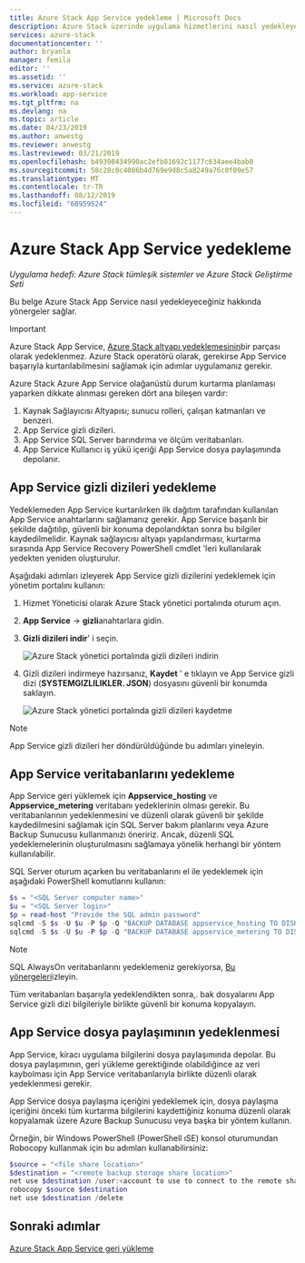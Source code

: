 ```yaml
---
title: Azure Stack App Service yedekleme | Microsoft Docs
description: Azure Stack üzerinde uygulama hizmetlerini nasıl yedekleyeceğinizi öğrenin.
services: azure-stack
documentationcenter: ''
author: bryanla
manager: femila
editor: ''
ms.assetid: ''
ms.service: azure-stack
ms.workload: app-service
ms.tgt_pltfrm: na
ms.devlang: na
ms.topic: article
ms.date: 04/23/2019
ms.author: anwestg
ms.reviewer: anwestg
ms.lastreviewed: 03/21/2019
ms.openlocfilehash: b49390434990ac2efb81692c1177c634aee4bab0
ms.sourcegitcommit: 58c28c0c4086b4d769e9d8c5a8249a76c0f09e57
ms.translationtype: MT
ms.contentlocale: tr-TR
ms.lasthandoff: 08/12/2019
ms.locfileid: "68959524"
---
```

# <a name="back-up-app-service-on-azure-stack"></a>Azure Stack App Service yedekleme

*Uygulama hedefi: Azure Stack tümleşik sistemler ve Azure Stack Geliştirme Seti*  

Bu belge Azure Stack App Service nasıl yedekleyeceğiniz hakkında yönergeler sağlar.

> [!IMPORTANT]
> Azure Stack App Service, [Azure Stack altyapı yedeklemesinin](azure-stack-backup-infrastructure-backup.md)bir parçası olarak yedeklenmez. Azure Stack operatörü olarak, gerekirse App Service başarıyla kurtarılabilmesini sağlamak için adımlar uygulamanız gerekir.

Azure Stack Azure App Service olağanüstü durum kurtarma planlaması yaparken dikkate alınması gereken dört ana bileşen vardır:
1. Kaynak Sağlayıcısı Altyapısı; sunucu rolleri, çalışan katmanları ve benzeri. 
2. App Service gizli dizileri.
3. App Service SQL Server barındırma ve ölçüm veritabanları.
4. App Service Kullanıcı iş yükü içeriği App Service dosya paylaşımında depolanır.

## <a name="back-up-app-service-secrets"></a>App Service gizli dizileri yedekleme
Yedeklemeden App Service kurtarılırken ilk dağıtım tarafından kullanılan App Service anahtarlarını sağlamanız gerekir. App Service başarılı bir şekilde dağıtılıp, güvenli bir konuma depolandıktan sonra bu bilgiler kaydedilmelidir. Kaynak sağlayıcısı altyapı yapılandırması, kurtarma sırasında App Service Recovery PowerShell cmdlet 'leri kullanılarak yedekten yeniden oluşturulur.

Aşağıdaki adımları izleyerek App Service gizli dizilerini yedeklemek için yönetim portalını kullanın: 

1. Hizmet Yöneticisi olarak Azure Stack yönetici portalında oturum açın.

2. **App Service** -> **gizli**anahtarlara gidin. 

3. **Gizli dizileri indir**' i seçin.

   ![Azure Stack yönetici portalında gizli dizileri indirin](./media/app-service-back-up/download-secrets.png)

4. Gizli dizileri indirmeye hazırsanız, **Kaydet** ' e tıklayın ve App Service gizli dizi (**SYSTEMGIZLILIKLER. JSON**) dosyasını güvenli bir konumda saklayın. 

   ![Azure Stack yönetici portalında gizli dizileri kaydetme](./media/app-service-back-up/save-secrets.png)

> [!NOTE]
> App Service gizli dizileri her döndürüldüğünde bu adımları yineleyin.

## <a name="back-up-the-app-service-databases"></a>App Service veritabanlarını yedekleme
App Service geri yüklemek için **Appservice_hosting** ve **Appservice_metering** veritabanı yedeklerinin olması gerekir. Bu veritabanlarının yedeklenmesini ve düzenli olarak güvenli bir şekilde kaydedilmesini sağlamak için SQL Server bakım planlarını veya Azure Backup Sunucusu kullanmanızı öneririz. Ancak, düzenli SQL yedeklemelerinin oluşturulmasını sağlamaya yönelik herhangi bir yöntem kullanılabilir.

SQL Server oturum açarken bu veritabanlarını el ile yedeklemek için aşağıdaki PowerShell komutlarını kullanın:

  ```powershell
  $s = "<SQL Server computer name>"
  $u = "<SQL Server login>" 
  $p = read-host "Provide the SQL admin password"
  sqlcmd -S $s -U $u -P $p -Q "BACKUP DATABASE appservice_hosting TO DISK = '<path>\hosting.bak'"
  sqlcmd -S $s -U $u -P $p -Q "BACKUP DATABASE appservice_metering TO DISK = '<path>\metering.bak'"
  ```

> [!NOTE]
> SQL AlwaysOn veritabanlarını yedeklemeniz gerekiyorsa, [Bu yönergeleri](https://docs.microsoft.com/sql/database-engine/availability-groups/windows/configure-backup-on-availability-replicas-sql-server?view=sql-server-2017)izleyin. 

Tüm veritabanları başarıyla yedeklendikten sonra,. bak dosyalarını App Service gizli dizi bilgileriyle birlikte güvenli bir konuma kopyalayın.

## <a name="back-up-the-app-service-file-share"></a>App Service dosya paylaşımının yedeklenmesi
App Service, kiracı uygulama bilgilerini dosya paylaşımında depolar. Bu dosya paylaşımının, geri yükleme gerektiğinde olabildiğince az veri kaybolması için App Service veritabanlarıyla birlikte düzenli olarak yedeklenmesi gerekir.

App Service dosya paylaşma içeriğini yedeklemek için, dosya paylaşma içeriğini önceki tüm kurtarma bilgilerini kaydettiğiniz konuma düzenli olarak kopyalamak üzere Azure Backup Sunucusu veya başka bir yöntem kullanın.

Örneğin, bir Windows PowerShell (PowerShell ıSE) konsol oturumundan Robocopy kullanmak için bu adımları kullanabilirsiniz:

```powershell
$source = "<file share location>"
$destination = "<remote backup storage share location>"
net use $destination /user:<account to use to connect to the remote share in the format of domain\username> *
robocopy $source $destination
net use $destination /delete
```

## <a name="next-steps"></a>Sonraki adımlar
[Azure Stack App Service geri yükleme](app-service-recover.md)